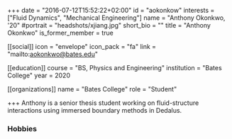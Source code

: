 +++
date = "2016-07-12T15:52:22+02:00"
id = "aokonkow"
interests = ["Fluid Dynamics", "Mechanical Engineering"]
name = "Anthony Okonkwo, '20"
#portrait = "headshots/xjiang.jpg"
short_bio = ""
title = "Anthony Okonkwo"
is_former_member = true

[[social]]
    icon = "envelope"
    icon_pack = "fa"
    link = "mailto:aokonkwo@bates.edu"

[[education]]
    course = "BS, Physics and Engineering"
    institution = "Bates College"
    year = 2020

[[organizations]]
    name = "Bates College"
    role = "Student"

+++ 
Anthony is a senior thesis student working on fluid-structure interactions using immersed boundary methods in Dedalus.

### Hobbies


